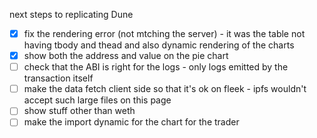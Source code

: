 
next steps to replicating Dune
- [x] fix the rendering error (not mtching the server) - it was the table not having tbody and thead and also dynamic rendering of the charts
- [x] show both the address and value on the pie chart
- [ ] check that the ABI is right for the logs - only logs emitted by the transaction itself
- [ ] make the data fetch client side so that it's ok on fleek - ipfs wouldn't accept such large files on this page
- [ ] show stuff other than weth
- [ ] make the import dynamic for the chart for the trader
